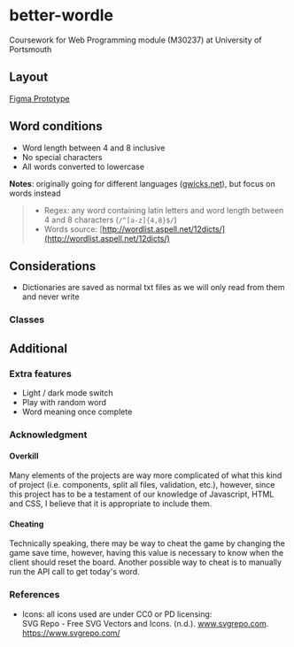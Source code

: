 # better-wordle

Coursework for Web Programming module (M30237) at University of Portsmouth

## Layout

[Figma Prototype](https://www.figma.com/file/u0nTlcMm0l8TFa9kjbFQUP/Untitled?node-id=0%3A1)

## Word conditions

- Word length between 4 and 8 inclusive
- No special characters
- All words converted to lowercase

**Notes**: originally going for different languages ([gwicks.net](http://www.gwicks.net/dictionaries.htm)), but focus on words instead

> - Regex: any word containing latin letters and word length between 4 and 8 characters (`/^[a-z]{4,8}$/`)
> - Words source: [http://wordlist.aspell.net/12dicts/](http://wordlist.aspell.net/12dicts/)

## Considerations

- Dictionaries are saved as normal txt files as we will only read from them and never write

### Classes

<!-- TODO: discuss classes being used -->

## Additional

### Extra features

- Light / dark mode switch
- Play with random word
- Word meaning once complete

### Acknowledgment

#### Overkill

Many elements of the projects are way more complicated of what this kind of project (i.e. components, split all files, validation, etc.), however, since this project has to be a testament of our knowledge of Javascript, HTML and CSS, I believe that it is appropriate to include them.

#### Cheating

Technically speaking, there may be way to cheat the game by changing the game save time, however, having this value is necessary to know when the client should reset the board.
Another possible way to cheat is to manually run the API call to get today's word.

### References

- Icons: all icons used are under CC0 or PD licensing:  
SVG Repo - Free SVG Vectors and Icons. (n.d.). www.svgrepo.com. <https://www.svgrepo.com/>
